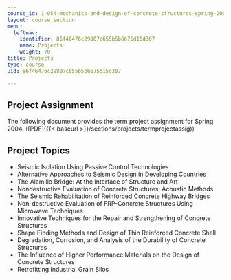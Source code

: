 ```yaml
---
course_id: 1-054-mechanics-and-design-of-concrete-structures-spring-2004
layout: course_section
menu:
  leftnav:
    identifier: 86f46476c29807c655b5b6675d15d307
    name: Projects
    weight: 70
title: Projects
type: course
uid: 86f46476c29807c655b5b6675d15d307

---
```


Project Assignment
------------------

The following document provides the term project assignment for Spring 2004. ([PDF]({{< baseurl >}}/sections/projects/termprojectassig))

Project Topics
--------------

*   Seismic Isolation Using Passive Control Technologies
*   Alternative Approaches to Seismic Design in Developing Countries
*   The Alamillo Bridge: At the Interface of Structure and Art
*   Nondestructive Evaluation of Concrete Structures: Acoustic Methods
*   The Seismic Rehabilitation of Reinforced Concrete Highway Bridges
*   Non-destructive Evaluation of FRP-Concrete Structures Using Microwave Techniques
*   Innovative Techniques for the Repair and Strengthening of Concrete Structures
*   Shape Finding Methods and Design of Thin Reinforced Concrete Shell
*   Degradation, Corrosion, and Analysis of the Durability of Concrete Structures
*   The Influence of Higher Performance Materials on the Design of Concrete Structures
*   Retrofitting Industrial Grain Silos